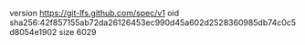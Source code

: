 version https://git-lfs.github.com/spec/v1
oid sha256:42f857155ab72da26126453ec990d45a602d2528360985db74c0c5d8054e1902
size 6029

